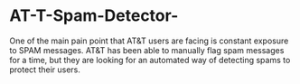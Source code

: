 # AT-T-Spam-Detector-
One of the main pain point that AT&amp;T users are facing is constant exposure to SPAM messages.  AT&amp;T has been able to manually flag spam messages for a time, but they are looking for an automated way of detecting spams to protect their users.
